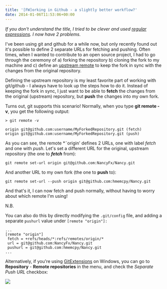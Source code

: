 ```yaml
---
title: '[FW]orking in Github - a slightly better workflow?'
date: 2014-01-06T11:53:06+00:00
---
```

*If you don't understand the title, I tried to be clever and used [regular expressions](http://www.regular-expressions.info/charclass.html). I now have 2 problems.*

<!-- more -->

I've been using git and github for a while now, but only recently found out it's possible to define 2 separate URLs for fetching and pushing. Often times, when I wanted to contribute to an open source project, I had to go through the ceremony of a) forking the repository b) cloning the fork to my machine and c) define an [upstream remote](https://help.github.com/articles/syncing-a-fork) to keep the fork in sync with the changes from the original repository.

Defining the upstream repository is my least favorite part of working with git/github - I always have to look up the steps how to do it. Instead of keeping the fork in sync, I just want to be able to **fetch** the changes from the original (upstream) repository, but **push** the changes into my own fork.

Turns out, git supports this scenario! Normally, when you type **git remote -v**, you get the following output:

```
> git remote -v

origin git@github.com:username/MyForkedRepository.git (fetch) 
origin git@github.com:username/MyForkedRepository.git (push)
```

As you can see, the remote *˜origin' defines 2 URLs, one with label _fetch_ and one with _push_. Let's set a different URL for the original, upstream repository (the one to _**fetch**_ from):

```
git remote set-url origin git@github.com:NancyFx/Nancy.git
```

And another URL to my own fork (the one to **push** to):

```
git remote set-url --push origin git@github.com:hmemcpy/Nancy.git
```

And that's it, I can now fetch and push normally, without having to worry about which remote I'm using!

N.B.

You can also do this by directly modifying the `.git/config` file, and adding a separate `pushurl` value under `[remote "origin"]:`

```
...
[remote "origin"]
 fetch = +refs/heads/*:refs/remotes/origin/*
 url = git@github.com:NancyFx/Nancy.git
 pushurl = git@github.com:hmemcpy/Nancy.git
...
```

Alternatively, if you're using [GitExtensions](https://code.google.com/p/gitextensions/) on Windows, you can go to **Repository** - **Remote repositories** in the menu, and check the _Separate Push URL_ checkbox:

![](http://i1.wp.com/hmemcpy.com/wp-content/uploads/2014/01/image.png?resize=670%2C332)